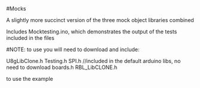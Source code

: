 #Mocks

A slightly more succinct version of the three mock object libraries combined

Includes Mocktesting.ino, which demonstrates the output of the tests included in the files

#NOTE: to use you will need to download and include:

 U8gLibClone.h
 Testing.h
 SPI.h //included in the default arduino libs, no need to download
 boards.h
 RBL_LibCLONE.h

to use the example
